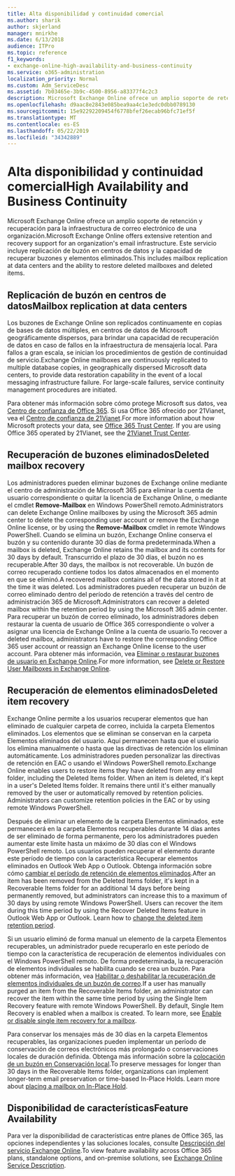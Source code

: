 ```yaml
---
title: Alta disponibilidad y continuidad comercial
ms.author: sharik
author: skjerland
manager: mnirkhe
ms.date: 6/13/2018
audience: ITPro
ms.topic: reference
f1_keywords:
- exchange-online-high-availability-and-business-continuity
ms.service: o365-administration
localization_priority: Normal
ms.custom: Adm_ServiceDesc
ms.assetid: 7b03465e-3b9c-4500-8956-a83377f4c2c3
description: Microsoft Exchange Online ofrece un amplio soporte de retención y recuperación para la infraestructura de correo electrónico de una organización. Este servicio incluye replicación de buzón en centros de datos y la capacidad de recuperar buzones y elementos eliminados.
ms.openlocfilehash: d9aac8e2843e085bea9aa4c1e3edc0dbb0789130
ms.sourcegitcommit: 15e92292209454f6778bfef26ecab96bfc71ef5f
ms.translationtype: MT
ms.contentlocale: es-ES
ms.lasthandoff: 05/22/2019
ms.locfileid: "34342889"
---
```

# <a name="high-availability-and-business-continuity"></a><span data-ttu-id="858fe-104">Alta disponibilidad y continuidad comercial</span><span class="sxs-lookup"><span data-stu-id="858fe-104">High Availability and Business Continuity</span></span>

<span data-ttu-id="858fe-105">Microsoft Exchange Online ofrece un amplio soporte de retención y recuperación para la infraestructura de correo electrónico de una organización.</span><span class="sxs-lookup"><span data-stu-id="858fe-105">Microsoft Exchange Online offers extensive retention and recovery support for an organization's email infrastructure.</span></span> <span data-ttu-id="858fe-106">Este servicio incluye replicación de buzón en centros de datos y la capacidad de recuperar buzones y elementos eliminados.</span><span class="sxs-lookup"><span data-stu-id="858fe-106">This includes mailbox replication at data centers and the ability to restore deleted mailboxes and deleted items.</span></span>
  
## <a name="mailbox-replication-at-data-centers"></a><span data-ttu-id="858fe-107">Replicación de buzón en centros de datos</span><span class="sxs-lookup"><span data-stu-id="858fe-107">Mailbox replication at data centers</span></span>

<span data-ttu-id="858fe-p103">Los buzones de Exchange Online son replicados continuamente en copias de bases de datos múltiples, en centros de datos de Microsoft geográficamente dispersos, para brindar una capacidad de recuperación de datos en caso de fallos en la infraestructura de mensajería local. Para fallos a gran escala, se inician los procedimientos de gestión de continuidad de servicio.</span><span class="sxs-lookup"><span data-stu-id="858fe-p103">Exchange Online mailboxes are continuously replicated to multiple database copies, in geographically dispersed Microsoft data centers, to provide data restoration capability in the event of a local messaging infrastructure failure. For large-scale failures, service continuity management procedures are initiated.</span></span>
  
<span data-ttu-id="858fe-p104">Para obtener más información sobre cómo protege Microsoft sus datos, vea [Centro de confianza de Office 365](https://go.microsoft.com/fwlink/p/?LinkId=299135). Si usa Office 365 ofrecido por 21Vianet, vea el [Centro de confianza de 21Vianet](http://www.21vbluecloud.com/office365/trustcenter/onlineservices.mdl).</span><span class="sxs-lookup"><span data-stu-id="858fe-p104">For more information about how Microsoft protects your data, see [Office 365 Trust Center](https://go.microsoft.com/fwlink/p/?LinkId=299135). If you are using Office 365 operated by 21Vianet, see the [21Vianet Trust Center](http://www.21vbluecloud.com/office365/trustcenter/onlineservices.mdl).</span></span>
  
## <a name="deleted-mailbox-recovery"></a><span data-ttu-id="858fe-112">Recuperación de buzones eliminados</span><span class="sxs-lookup"><span data-stu-id="858fe-112">Deleted mailbox recovery</span></span>

<span data-ttu-id="858fe-113">Los administradores pueden eliminar buzones de Exchange online mediante el centro de administración de Microsoft 365 para eliminar la cuenta de usuario correspondiente o quitar la licencia de Exchange Online, o mediante el cmdlet **Remove-Mailbox** en Windows PowerShell remoto.</span><span class="sxs-lookup"><span data-stu-id="858fe-113">Administrators can delete Exchange Online mailboxes by using the Microsoft 365 admin center to delete the corresponding user account or remove the Exchange Online license, or by using the **Remove-Mailbox** cmdlet in remote Windows PowerShell.</span></span> <span data-ttu-id="858fe-114">Cuando se elimina un buzón, Exchange Online conserva el buzón y su contenido durante 30 días de forma predeterminada.</span><span class="sxs-lookup"><span data-stu-id="858fe-114">When a mailbox is deleted, Exchange Online retains the mailbox and its contents for 30 days by default.</span></span> <span data-ttu-id="858fe-115">Transcurrido el plazo de 30 días, el buzón no es recuperable.</span><span class="sxs-lookup"><span data-stu-id="858fe-115">After 30 days, the mailbox is not recoverable.</span></span> <span data-ttu-id="858fe-116">Un buzón de correo recuperado contiene todos los datos almacenados en el momento en que se eliminó.</span><span class="sxs-lookup"><span data-stu-id="858fe-116">A recovered mailbox contains all of the data stored in it at the time it was deleted.</span></span> <span data-ttu-id="858fe-117">Los administradores pueden recuperar un buzón de correo eliminado dentro del período de retención a través del centro de administración 365 de Microsoft.</span><span class="sxs-lookup"><span data-stu-id="858fe-117">Administrators can recover a deleted mailbox within the retention period by using the Microsoft 365 admin center.</span></span> <span data-ttu-id="858fe-118">Para recuperar un buzón de correo eliminado, los administradores deben restaurar la cuenta de usuario de Office 365 correspondiente o volver a asignar una licencia de Exchange Online a la cuenta de usuario.</span><span class="sxs-lookup"><span data-stu-id="858fe-118">To recover a deleted mailbox, administrators have to restore the corresponding Office 365 user account or reassign an Exchange Online license to the user account.</span></span> <span data-ttu-id="858fe-119">Para obtener más información, vea [Eliminar o restaurar buzones de usuario en Exchange Online](https://go.microsoft.com/fwlink/p/?LinkId=286992).</span><span class="sxs-lookup"><span data-stu-id="858fe-119">For more information, see [Delete or Restore User Mailboxes in Exchange Online](https://go.microsoft.com/fwlink/p/?LinkId=286992).</span></span>
  
## <a name="deleted-item-recovery"></a><span data-ttu-id="858fe-120">Recuperación de elementos eliminados</span><span class="sxs-lookup"><span data-stu-id="858fe-120">Deleted item recovery</span></span>

<span data-ttu-id="858fe-p106">Exchange Online permite a los usuarios recuperar elementos que han eliminado de cualquier carpeta de correo, incluida la carpeta Elementos eliminados. Los elementos que se eliminan se conservan en la carpeta Elementos eliminados del usuario. Aquí permanecen hasta que el usuario los elimina manualmente o hasta que las directivas de retención los eliminan automáticamente. Los administradores pueden personalizar las directivas de retención en EAC o usando el Windows PowerShell remoto.</span><span class="sxs-lookup"><span data-stu-id="858fe-p106">Exchange Online enables users to restore items they have deleted from any email folder, including the Deleted Items folder. When an item is deleted, it's kept in a user's Deleted Items folder. It remains there until it's either manually removed by the user or automatically removed by retention policies. Administrators can customize retention policies in the EAC or by using remote Windows PowerShell.</span></span>
  
<span data-ttu-id="858fe-p107">Después de eliminar un elemento de la carpeta Elementos eliminados, este permanecerá en la carpeta Elementos recuperables durante 14 días antes de ser eliminado de forma permanente, pero los administradores pueden aumentar este límite hasta un máximo de 30 días con el Windows PowerShell remoto. Los usuarios pueden recuperar el elemento durante este período de tiempo con la característica Recuperar elementos eliminados en Outlook Web App o Outlook. Obtenga información sobre cómo [cambiar el período de retención de elementos eliminados](https://go.microsoft.com/fwlink/p/?LinkId=286940).</span><span class="sxs-lookup"><span data-stu-id="858fe-p107">After an item has been removed from the Deleted Items folder, it's kept in a Recoverable Items folder for an additional 14 days before being permanently removed, but administrators can increase this to a maximum of 30 days by using remote Windows PowerShell. Users can recover the item during this time period by using the Recover Deleted Items feature in Outlook Web App or Outlook. Learn how to [change the deleted item retention period](https://go.microsoft.com/fwlink/p/?LinkId=286940).</span></span>
  
<span data-ttu-id="858fe-p108">Si un usuario eliminó de forma manual un elemento de la carpeta Elementos recuperables, un administrador puede recuperarlo en este período de tiempo con la característica de recuperación de elementos individuales con el Windows PowerShell remoto. De forma predeterminada, la recuperación de elementos individuales se habilita cuando se crea un buzón. Para obtener más información, vea [Habilitar o deshabilitar la recuperación de elementos individuales de un buzón de correo](https://go.microsoft.com/fwlink/p/?LinkID=286941).</span><span class="sxs-lookup"><span data-stu-id="858fe-p108">If a user has manually purged an item from the Recoverable Items folder, an administrator can recover the item within the same time period by using the Single Item Recovery feature with remote Windows PowerShell. By default, Single Item Recovery is enabled when a mailbox is created. To learn more, see [Enable or disable single item recovery for a mailbox](https://go.microsoft.com/fwlink/p/?LinkID=286941).</span></span>
  
<span data-ttu-id="858fe-p109">Para conservar los mensajes más de 30 días en la carpeta Elementos recuperables, las organizaciones pueden implementar un período de conservación de correos electrónicos más prolongado o conservaciones locales de duración definida. Obtenga más información sobre la [colocación de un buzón en Conservación local](https://go.microsoft.com/fwlink/p/?LinkId=271746).</span><span class="sxs-lookup"><span data-stu-id="858fe-p109">To preserve messages for longer than 30 days in the Recoverable Items folder, organizations can implement longer-term email preservation or time-based In-Place Holds. Learn more about [placing a mailbox on In-Place Hold](https://go.microsoft.com/fwlink/p/?LinkId=271746).</span></span>
  
## <a name="feature-availability"></a><span data-ttu-id="858fe-133">Disponibilidad de características</span><span class="sxs-lookup"><span data-stu-id="858fe-133">Feature Availability</span></span>

<span data-ttu-id="858fe-134">Para ver la disponibilidad de características entre planes de Office 365, las opciones independientes y las soluciones locales, consulte [Descripción del servicio Exchange Online](exchange-online-service-description.md).</span><span class="sxs-lookup"><span data-stu-id="858fe-134">To view feature availability across Office 365 plans, standalone options, and on-premise solutions, see [Exchange Online Service Description](exchange-online-service-description.md).</span></span>
  

